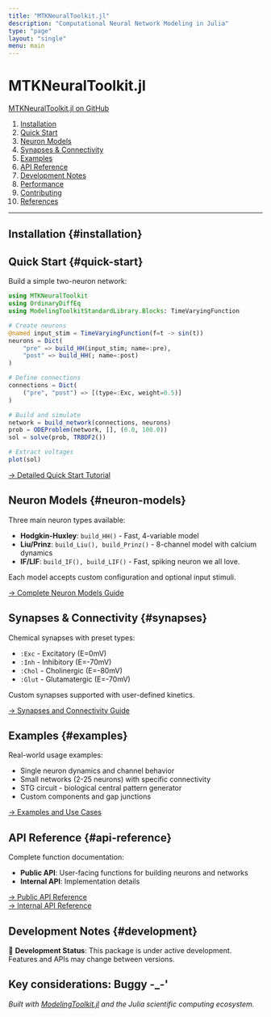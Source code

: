 ```yaml
---
title: "MTKNeuralToolkit.jl"
description: "Computational Neural Network Modeling in Julia"
type: "page"
layout: "single"
menu: main
---
```


# MTKNeuralToolkit.jl

[MTKNeuralToolkit.jl on GitHub](https://github.com/your-repo/MTKNeuralToolkit.jl)

1. [Installation](#installation)
2. [Quick Start](#quick-start)
3. [Neuron Models](#neuron-models)
4. [Synapses & Connectivity](#synapses)
5. [Examples](#examples)
6. [API Reference](#api-reference)
7. [Development Notes](#development)
8. [Performance](#performance)
9. [Contributing](#contributing)
10. [References](#references)

---

## Installation {#installation}


## Quick Start {#quick-start}

Build a simple two-neuron network:

```julia
using MTKNeuralToolkit
using OrdinaryDiffEq
using ModelingToolkitStandardLibrary.Blocks: TimeVaryingFunction

# Create neurons
@named input_stim = TimeVaryingFunction(f=t -> sin(t))
neurons = Dict(
    "pre" => build_HH(input_stim; name=:pre),
    "post" => build_HH(; name=:post)
)

# Define connections
connections = Dict(
    ("pre", "post") => [(type=:Exc, weight=0.5)]
)

# Build and simulate
network = build_network(connections, neurons)
prob = ODEProblem(network, [], (0.0, 100.0))
sol = solve(prob, TRBDF2())

# Extract voltages
plot(sol)
```

[→ Detailed Quick Start Tutorial](quick_start/)

## Neuron Models {#neuron-models}

Three main neuron types available:

- **Hodgkin-Huxley**: `build_HH()` - Fast, 4-variable model
- **Liu/Prinz**: `build_Liu(), build_Prinz()` - 8-channel model with calcium dynamics  
- **IF/LIF**: `build_IF(), build_LIF()` - Fast, spiking neuron we all love.

Each model accepts custom configuration and optional input stimuli.

[→ Complete Neuron Models Guide](neuron_models/)

## Synapses & Connectivity {#synapses}

Chemical synapses with preset types:
- `:Exc` - Excitatory (E=0mV)
- `:Inh` - Inhibitory (E=-70mV)
- `:Chol` - Cholinergic (E=-80mV)
- `:Glut` - Glutamatergic (E=-70mV)

Custom synapses supported with user-defined kinetics.

[→ Synapses and Connectivity Guide](synapses/)

## Examples {#examples}

Real-world usage examples:

- Single neuron dynamics and channel behavior
- Small networks (2-25 neurons) with specific connectivity
- STG circuit - biological central pattern generator
- Custom components and gap junctions

[→ Examples and Use Cases](examples/)

## API Reference {#api-reference}

Complete function documentation:

- **Public API**: User-facing functions for building neurons and networks
- **Internal API**: Implementation details 

[→ Public API Reference](api-public/)  
[→ Internal API Reference](api-internal/)

## Development Notes {#development}

🚧 **Development Status**: This package is under active development. Features and APIs may change between versions.

Key considerations: Buggy -_-'
---

*Built with [ModelingToolkit.jl](https://github.com/SciML/ModelingToolkit.jl) and the Julia scientific computing ecosystem.*